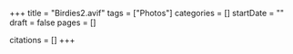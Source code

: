 +++
title = "Birdies2.avif"
tags = ["Photos"]
categories = []
startDate = ""
draft = false
pages = []

citations = []
+++
